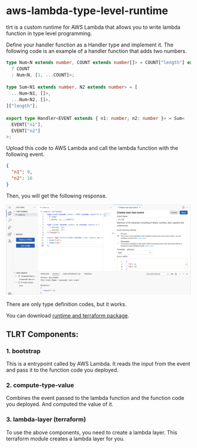 # aws-lambda-type-level-runtime

tlrt is a custom runtime for AWS Lambda that allows you to write lambda function in type level programming.

Define your handler function as a Handler type and implement it.
The following code is an example of a handler function that adds two numbers.

```typescript
type Num<N extends number, COUNT extends number[]> = COUNT["length"] extends N
  ? COUNT
  : Num<N, [1, ...COUNT]>;

type Sum<N1 extends number, N2 extends number> = [
  ...Num<N1, []>,
  ...Num<N2, []>,
]["length"];

export type Handler<EVENT extends { n1: number; n2: number }> = Sum<
  EVENT["n1"],
  EVENT["n2"]
>;
```

Upload this code to AWS Lambda and call the lambda function with the following event.

```json
{
  "n1": 9,
  "n2": 16
}
```

Then, you will get the following response.

![sample_add](./resources/sample_add.png)

There are only type definition codes, but it works.

You can download [runtime and terraform package](https://github.com/horita-yuya/aws-lambda-type-level-runtime/releases).

## TLRT Components:

### 1. bootstrap
This is a entrypoint called by AWS Lambda. It reads the input from the event and pass it to the function code you deployed.

### 2. compute-type-value
Combines the event passed to the lambda function and the function code you deployed.
And computed the value of it.

### 3. lambda-layer (terraform)
To use the above components, you need to create a lambda layer. This terraform module creates a lambda layer for you.
